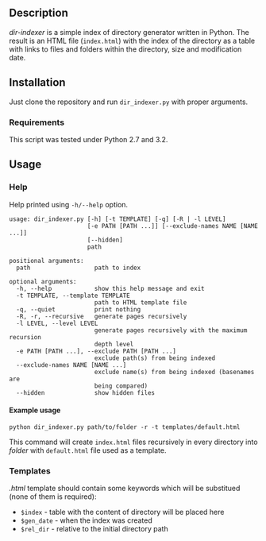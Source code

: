 ## Description
*dir-indexer* is a simple index of directory generator written in
Python. The result is an HTML file (`index.html`) with the index of
the directory as a table with links to files and folders within the
directory, size and modification date.


## Installation
Just clone the repository and run `dir_indexer.py` with proper arguments.

### Requirements
This script was tested under Python 2.7 and 3.2.

## Usage
### Help
Help printed using `-h/--help` option.

    usage: dir_indexer.py [-h] [-t TEMPLATE] [-q] [-R | -l LEVEL]
                          [-e PATH [PATH ...]] [--exclude-names NAME [NAME ...]]
                          [--hidden]
                          path

    positional arguments:
      path                  path to index

    optional arguments:
      -h, --help            show this help message and exit
      -t TEMPLATE, --template TEMPLATE
                            path to HTML template file
      -q, --quiet           print nothing
      -R, -r, --recursive   generate pages recursively
      -l LEVEL, --level LEVEL
                            generate pages recursively with the maximum recursion
                            depth level
      -e PATH [PATH ...], --exclude PATH [PATH ...]
                            exclude path(s) from being indexed
      --exclude-names NAME [NAME ...]
                            exclude name(s) from being indexed (basenames are
                            being compared)
      --hidden              show hidden files

#### Example usage
    python dir_indexer.py path/to/folder -r -t templates/default.html
This command will create `index.html` files recursively in every
directory into *folder* with `default.html` file used as a template.

### Templates
*.html* template should contain some keywords which will be substitued
(none of them is required):
* `$index` - table with the content of directory will be placed here
* `$gen_date` - when the index was created
* `$rel_dir` - relative to the initial directory path